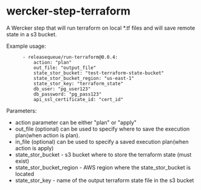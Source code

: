 # wercker-step-terraform
A Wercker step that will run terraform on local \*.tf files and will save remote state in a s3 bucket.

Example usage:
```
      - releasequeue/run-terraform@0.0.4:
          action: "plan"
          out_file: "output_file"
          state_stor_bucket: "test-terraform-state-bucket"
          state_stor_bucket_region: "us-east-1"
          state_stor_key: "terraform_state"
          db_user: "pg_user123"
          db_password: "pg_pass123"
          api_ssl_certificate_id: "cert_id"

```
Parameters:

* action parameter can be either "plan" or "apply"
* out_file (optional) can be used to specify where to save the execution plan(when action is plan).
* in_file (optional) can be used to specify a saved execution plan(when action is apply)
* state_stor_bucket - s3 bucket where to store the terraform state (must exist)
* state_stor_bucket_region - AWS region where the state_stor_bucket is located
* state_stor_key - name of the output terraform state file in the s3 bucket

